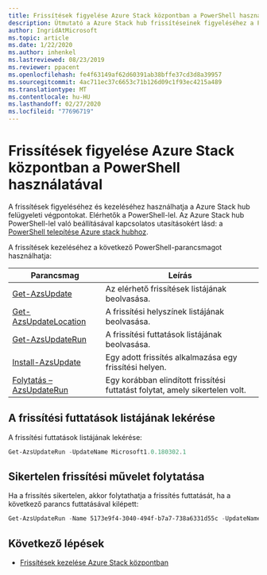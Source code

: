 ```yaml
---
title: Frissítések figyelése Azure Stack központban a PowerShell használatával
description: Útmutató a Azure Stack hub frissítéseinek figyeléséhez a PowerShell használatával
author: IngridAtMicrosoft
ms.topic: article
ms.date: 1/22/2020
ms.author: inhenkel
ms.lastreviewed: 08/23/2019
ms.reviewer: ppacent
ms.openlocfilehash: fe4f63149af62d60391ab38bffe37cd3d8a39957
ms.sourcegitcommit: 4ac711ec37c6653c71b126d09c1f93ec4215a489
ms.translationtype: MT
ms.contentlocale: hu-HU
ms.lasthandoff: 02/27/2020
ms.locfileid: "77696719"
---
```

# <a name="monitor-updates-in-azure-stack-hub-using-powershell"></a>Frissítések figyelése Azure Stack központban a PowerShell használatával

A frissítések figyeléséhez és kezeléséhez használhatja a Azure Stack hub felügyeleti végpontokat. Elérhetők a PowerShell-lel. Az Azure Stack hub PowerShell-lel való beállításával kapcsolatos utasításokért lásd: a [PowerShell telepítése Azure stack hubhoz](azure-stack-powershell-install.md).

A frissítések kezeléséhez a következő PowerShell-parancsmagot használhatja:

| Parancsmag | Leírás |
|------------------------------------------------------|-------------|
| [Get-AzsUpdate](https://docs.microsoft.com/powershell/module/azs.update.admin/Get-AzsUpdate?view=azurestackps-1.8.0) | Az elérhető frissítések listájának beolvasása. |
| [Get-AzsUpdateLocation](https://docs.microsoft.com/powershell/module/azs.update.admin/Get-AzsUpdateLocation?view=azurestackps-1.8.0)| A frissítési helyszínek listájának beolvasása. |
| [Get-AzsUpdateRun](https://docs.microsoft.com/powershell/module/azs.update.admin/Get-AzsUpdateRun?view=azurestackps-1.8.0) | A frissítési futtatások listájának beolvasása.  |
| [Install-AzsUpdate](https://docs.microsoft.com/powershell/module/azs.update.admin/Install-AzsUpdate?view=azurestackps-1.8.0) | Egy adott frissítés alkalmazása egy frissítési helyen. |
| [Folytatás – AzsUpdateRun](https://docs.microsoft.com/powershell/module/azs.update.admin/Resume-AzsUpdateRun?view=azurestackps-1.8.0) | Egy korábban elindított frissítési futtatást folytat, amely sikertelen volt. |

## <a name="get-a-list-of-update-runs"></a>A frissítési futtatások listájának lekérése

A frissítési futtatások listájának lekérése:

```powershell
Get-AzsUpdateRun -UpdateName Microsoft1.0.180302.1
```

## <a name="resume-a-failed-update-operation"></a>Sikertelen frissítési művelet folytatása

Ha a frissítés sikertelen, akkor folytathatja a frissítés futtatását, ha a következő parancs futtatásával kilépett:

```powershell
Get-AzsUpdateRun -Name 5173e9f4-3040-494f-b7a7-738a6331d55c -UpdateName Microsoft1.0.180305.1 | Resume-AzsUpdateRun
```

## <a name="next-steps"></a>Következő lépések

-   [Frissítések kezelése Azure Stack központban](https://docs.microsoft.com/azure-stack/operator/azure-stack-updates)
